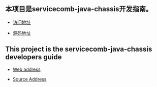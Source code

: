 ## 本项目是servicecomb-java-chassis开发指南。

* [访问地址](https://huaweicse.github.io/servicecomb-java-chassis-doc)

* [源码地址](https://github.com/apache/incubator-servicecomb-docs)

## This project is the servicecomb-java-chassis developers guide

* [Web address](https://huaweicse.github.io/servicecomb-java-chassis-doc)

* [Source Address](https://github.com/apache/incubator-servicecomb-docs)

